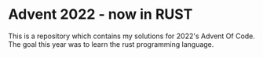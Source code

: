 # Advent 2022 - now in RUST

This is a repository which contains my solutions for 2022's Advent Of Code. The goal this year was to learn the rust programming language.
